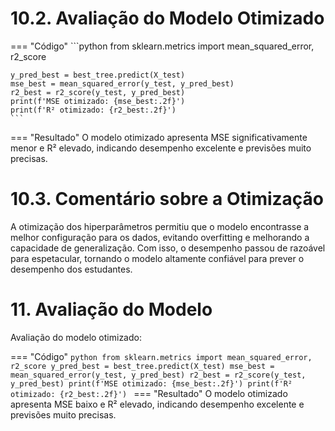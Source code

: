 # 10.2. Avaliação do Modelo Otimizado

=== "Código"
	```python
	from sklearn.metrics import mean_squared_error, r2_score

	y_pred_best = best_tree.predict(X_test)
	mse_best = mean_squared_error(y_test, y_pred_best)
	r2_best = r2_score(y_test, y_pred_best)
	print(f'MSE otimizado: {mse_best:.2f}')
	print(f'R² otimizado: {r2_best:.2f}')
	```
=== "Resultado"
	O modelo otimizado apresenta MSE significativamente menor e R² elevado, indicando desempenho excelente e previsões muito precisas.

# 10.3. Comentário sobre a Otimização

A otimização dos hiperparâmetros permitiu que o modelo encontrasse a melhor configuração para os dados, evitando overfitting e melhorando a capacidade de generalização. Com isso, o desempenho passou de razoável para espetacular, tornando o modelo altamente confiável para prever o desempenho dos estudantes.

# 11. Avaliação do Modelo

Avaliação do modelo otimizado:

=== "Código"
	```python
	from sklearn.metrics import mean_squared_error, r2_score
	y_pred_best = best_tree.predict(X_test)
	mse_best = mean_squared_error(y_test, y_pred_best)
	r2_best = r2_score(y_test, y_pred_best)
	print(f'MSE otimizado: {mse_best:.2f}')
	print(f'R² otimizado: {r2_best:.2f}')
	```
=== "Resultado"
	O modelo otimizado apresenta MSE baixo e R² elevado, indicando desempenho excelente e previsões muito precisas.
